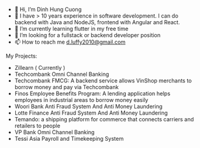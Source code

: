 - 👋 Hi, I’m Dinh Hung Cuong
- 👀 I have > 10 years experience in software development. I can do backend with Java and NodeJS, frontend with Angular and React.
- 🌱 I’m currently learning flutter in my free time
- 💞️ I’m looking for a fullstack or backend developer position
- 📫 How to reach me d.luffy2010@gmail.com

<!---
luffy201090/luffy201090 is a ✨ special ✨ repository because its `README.md` (this file) appears on your GitHub profile.
You can click the Preview link to take a look at your changes.
--->

My Projects:
- Zillearn ( Currently )
- Techcombank Omni Channel Banking
- Techcombank FMCG: A backend service allows VinShop merchants to borrow money and pay via Techcombank
- Finos Employee Benefits Program: A lending application helps employees in industrial areas to borrow money easily
- Woori Bank Anti Fraud System And Anti Money Laundering
- Lotte Finance Anti Fraud System And Anti Money Laundering
- Temando: a shipping platform for commerce that connects carriers and retailers to people
- VP Bank Omni Channel Banking
- Tessi Asia Payroll and Timekeeping System
